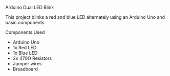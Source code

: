 Arduino Dual LED Blink

This project blinks a red and blue LED alternately using an Arduino Uno and basic components.

  Components Used
- Arduino Uno
- 1x Red LED
- 1x Blue LED
- 2x 470Ω Resistors 
- Jumper wires
- Breadboard


